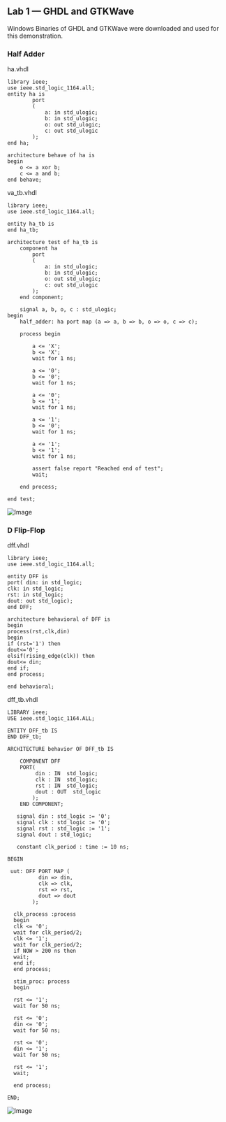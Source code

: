 ## Lab 1 — GHDL and GTKWave

Windows Binaries of GHDL and GTKWave were downloaded and used for this demonstration.
### Half Adder
ha.vhdl
```
library ieee;
use ieee.std_logic_1164.all;
entity ha is
		port
		(
			a: in std_ulogic;
			b: in std_ulogic;
			o: out std_ulogic;
			c: out std_ulogic
		);
end ha;

architecture behave of ha is
begin
	o <= a xor b;
	c <= a and b;
end behave;
```
va_tb.vhdl
```
library ieee; 
use ieee.std_logic_1164.all;

entity ha_tb is
end ha_tb;

architecture test of ha_tb is
	component ha
		port
		(
			a: in std_ulogic;
			b: in std_ulogic;
			o: out std_ulogic;
			c: out std_ulogic
		);
	end component;
	
	signal a, b, o, c : std_ulogic;
begin
	half_adder: ha port map (a => a, b => b, o => o, c => c);
	
	process begin
	
		a <= 'X';
		b <= 'X';
		wait for 1 ns;
		
		a <= '0';
		b <= '0';
		wait for 1 ns;
		
		a <= '0';
		b <= '1';
		wait for 1 ns;
		
		a <= '1';
		b <= '0';
		wait for 1 ns;
		
		a <= '1';
		b <= '1';
		wait for 1 ns;
		
		assert false report "Reached end of test";
		wait;
	
	end process;
	
end test;
```
![Image](https://github.com/user-attachments/assets/5d5ef5a1-5e65-4185-af51-344c2710800d)

### D Flip-Flop
dff.vhdl
```
library ieee;
use ieee.std_logic_1164.all;

entity DFF is
port( din: in std_logic;
clk: in std_logic;
rst: in std_logic;
dout: out std_logic);
end DFF;

architecture behavioral of DFF is
begin
process(rst,clk,din)
begin
if (rst='1') then
dout<='0';
elsif(rising_edge(clk)) then
dout<= din;
end if;
end process;

end behavioral;
```
dff_tb.vhdl
```
LIBRARY ieee;
USE ieee.std_logic_1164.ALL;

ENTITY DFF_tb IS
END DFF_tb;

ARCHITECTURE behavior OF DFF_tb IS 

    COMPONENT DFF
    PORT(
         din : IN  std_logic;
         clk : IN  std_logic;
         rst : IN  std_logic;
         dout : OUT  std_logic
        ); 
    END COMPONENT;
    
   signal din : std_logic := '0';
   signal clk : std_logic := '0';
   signal rst : std_logic := '1';
   signal dout : std_logic;

   constant clk_period : time := 10 ns;

BEGIN

 uut: DFF PORT MAP (
          din => din,
          clk => clk,
          rst => rst,
          dout => dout
        );

  clk_process :process
  begin
  clk <= '0';
  wait for clk_period/2;
  clk <= '1';
  wait for clk_period/2;
  if NOW > 200 ns then
  wait;
  end if;
  end process;

  stim_proc: process
  begin  

  rst <= '1';
  wait for 50 ns; 

  rst <= '0';
  din <= '0';
  wait for 50 ns;
  
  rst <= '0';
  din <= '1';  
  wait for 50 ns;

  rst <= '1';
  wait;

  end process;

END;
```
![Image](https://github.com/user-attachments/assets/3beb9288-07aa-4202-aa9d-6d3cff183765)
